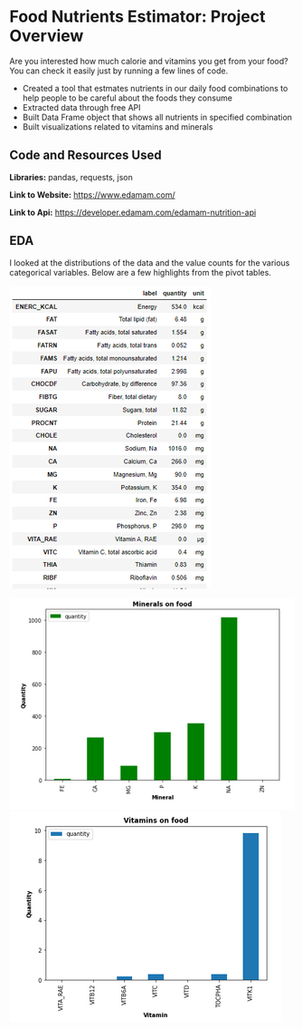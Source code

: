 # Food Nutrients Estimator: Project Overview
Are you interested how much calorie and vitamins you get from your food? You can check it easily just by running a few lines of code.
* Created a tool that estmates nutrients in our daily food combinations to help people to be careful about the foods they consume
* Extracted data through free API
* Built Data Frame object that shows all nutrients in specified combination
* Built visualizations related to vitamins and minerals


## Code and Resources Used 
**Libraries:** pandas, requests, json

**Link to Website:** https://www.edamam.com/

**Link to Api:** https://developer.edamam.com/edamam-nutrition-api

## EDA
I looked at the distributions of the data and the value counts for the various categorical variables. Below are a few highlights from the pivot tables. 

![alt text](https://github.com/JafarzadeAysel/nutrients_in_our_food/blob/5baca2a5fd0708f6e8a2e68715c4de758dcd835e/nutrients_table.PNG "Nutrients on specified combination")

![alt text](https://github.com/JafarzadeAysel/nutrients_in_our_food/blob/65d178d20e1c33796253705aae1c28000e947659/minerals_in_food.PNG "Minerals on specified combination")
![alt text](https://github.com/JafarzadeAysel/nutrients_in_our_food/blob/5104ed03d6443965542753a30841218fc356bfaf/vitamin_on_food.PNG "Vitamins on specified combination")
